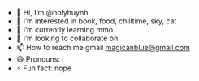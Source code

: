 - 👋 Hi, I’m @holyhuynh
- 👀 I’m interested in book, food, chilltime, sky, cat
- 🌱 I’m currently learning mmo
- 💞️ I’m looking to collaborate on 
- 📫 How to reach me gmail magicanblue@gmail.com 
- 😄 Pronouns: i
- ⚡ Fun fact: nope

<!---
holyhuynh/holyhuynh is a ✨ special ✨ repository because its `README.md` (this file) appears on your GitHub profile.
You can click the Preview link to take a look at your changes.
--->
